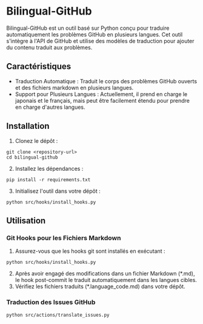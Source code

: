 # Bilingual-GitHub
Bilingual-GitHub est un outil basé sur Python conçu pour traduire automatiquement les problèmes GitHub en plusieurs langues. Cet outil s'intègre à l'API de GitHub et utilise des modèles de traduction pour ajouter du contenu traduit aux problèmes.

## Caractéristiques
- Traduction Automatique : Traduit le corps des problèmes GitHub ouverts et des fichiers markdown en plusieurs langues.
- Support pour Plusieurs Langues : Actuellement, il prend en charge le japonais et le français, mais peut être facilement étendu pour prendre en charge d'autres langues.

## Installation
1. Clonez le dépôt :
```
git clone <repository-url>
cd bilingual-github
```
2. Installez les dépendances :
```
pip install -r requirements.txt
```
3. Initialisez l'outil dans votre dépôt :
```
python src/hooks/install_hooks.py
```

## Utilisation
### Git Hooks pour les Fichiers Markdown
1. Assurez-vous que les hooks git sont installés en exécutant :
```
python src/hooks/install_hooks.py
```
2. Après avoir engagé des modifications dans un fichier Markdown (*.md), le hook post-commit le traduit automatiquement dans les langues cibles.
3. Vérifiez les fichiers traduits (*.language_code.md) dans votre dépôt.

### Traduction des Issues GitHub
```
python src/actions/translate_issues.py
```